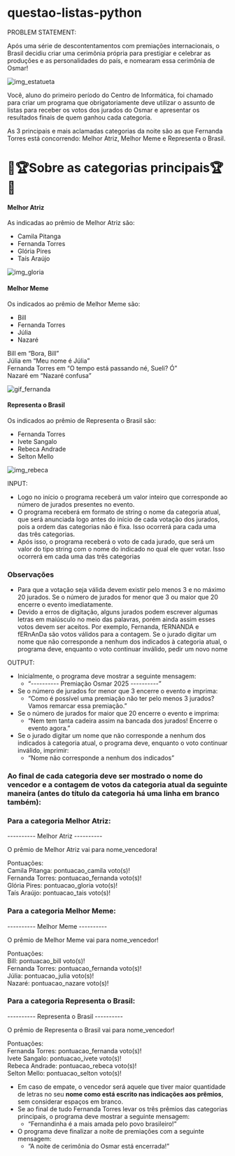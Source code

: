 # questao-listas-python

PROBLEM STATEMENT:

Após uma série de descontentamentos com premiações internacionais, o Brasil decidiu criar uma cerimônia própria para prestigiar e celebrar as produções e as personalidades do país, e nomearam essa cerimônia de Osmar!  

![img_estatueta](https://github.com/adsonviana/questao-listas-python/blob/main/Sources/img_estatueta_osmar.png?raw=true)  

Você, aluno do primeiro período do Centro de Informática, foi chamado para criar um programa que obrigatoriamente deve utilizar o assunto de listas para receber os votos dos jurados do Osmar e apresentar os resultados finais de quem ganhou cada categoria.  

As 3 principais e mais aclamadas categorias da noite são as que Fernanda Torres está concorrendo: Melhor Atriz, Melhor Meme e Representa o Brasil.  

# 🌟🏆Sobre as categorias principais🏆🌟

#### **Melhor Atriz**

As indicadas ao prêmio de Melhor Atriz são:
  
- Camila Pitanga  
- Fernanda Torres  
- Glória Pires  
- Taís Araújo  

![img_gloria](https://github.com/adsonviana/questao-listas-python/blob/main/Sources/img_gloria.jpeg?raw=true)

#### **Melhor Meme**  

Os indicados ao prêmio de Melhor Meme são:  

- Bill  
- Fernanda Torres  
- Júlia  
- Nazaré  

Bill em “Bora, Bill”  
Júlia em “Meu nome é Júlia”  
Fernanda Torres em “O tempo está passando né, Sueli? Ó”  
Nazaré em “Nazaré confusa”  

![gif_fernanda](https://github.com/adsonviana/questao-listas-python/blob/main/Sources/gif_meme_fernanda.gif?raw=true)

#### **Representa o Brasil**  

Os indicados ao prêmio de Representa o Brasil são:  

- Fernanda Torres  
- Ivete Sangalo  
- Rebeca Andrade  
- Selton Mello  

![img_rebeca](https://github.com/adsonviana/questao-listas-python/blob/main/Sources/img_rebeca.jpg?raw=true)


INPUT:

- Logo no início o programa receberá um valor inteiro que corresponde ao número de jurados presentes no evento.  
- O programa receberá em formato de string o nome da categoria atual, que será anunciada logo antes do início de cada votação dos jurados, pois a ordem das categorias não é fixa. Isso ocorrerá para cada uma das três categorias.  
- Após isso, o programa receberá o voto de cada jurado, que será um valor do tipo string com o nome do indicado no qual ele quer votar. Isso ocorrerá em cada uma das três categorias  

### **Observações**  
- Para que a votação seja válida devem existir pelo menos 3 e no máximo 20 jurados. Se o número de jurados for menor que 3 ou maior que 20 encerre o evento imediatamente.
- Devido a erros de digitação, alguns jurados podem escrever algumas letras em maiúsculo no meio das palavras, porém ainda assim esses votos devem ser aceitos. Por exemplo, Fernanda, fERNANDA e fERnAnDa são votos válidos para a contagem. Se o jurado digitar um nome que não corresponde a nenhum dos indicados à categoria atual, o programa deve, enquanto o voto continuar inválido, pedir um novo nome  

OUTPUT:
- Inicialmente, o programa deve mostrar a seguinte mensagem:  
   - “---------- Premiação Osmar 2025 ----------”
- Se o número de jurados for menor que 3 encerre o evento e imprima:
   - “Como é possível uma premiação não ter pelo menos 3 jurados? Vamos remarcar essa premiação.”
- Se o número de jurados for maior que 20 encerre o evento e imprima:
   - “Nem tem tanta cadeira assim na bancada dos jurados! Encerre o evento agora.”
- Se o jurado digitar um nome que não corresponde a nenhum dos indicados à categoria atual, o programa deve, enquanto o voto continuar inválido, imprimir:
   - “Nome não corresponde a nenhum dos indicados”

### **Ao final de cada categoria deve ser mostrado o nome do vencedor e a contagem de votos da categoria atual da seguinte maneira (antes do título da categoria há uma linha em branco também):**

### **Para a categoria Melhor Atriz:**

---------- Melhor Atriz ----------

O prêmio de Melhor Atriz vai para nome_vencedora!

Pontuações:  
Camila Pitanga: pontuacao_camila voto(s)!  
Fernanda Torres: pontuacao_fernanda voto(s)!  
Glória Pires: pontuacao_gloria voto(s)!  
Taís Araújo: pontuacao_tais voto(s)!  

### **Para a categoria Melhor Meme:**

---------- Melhor Meme ----------

O prêmio de Melhor Meme vai para nome_vencedor!

Pontuações:  
Bill: pontuacao_bill voto(s)!  
Fernanda Torres: pontuacao_fernanda voto(s)!  
Júlia: pontuacao_julia voto(s)!  
Nazaré: pontuacao_nazare voto(s)!  

### **Para a categoria Representa o Brasil:**

---------- Representa o Brasil ----------

O prêmio de Representa o Brasil vai para nome_vencedor!

Pontuações:  
Fernanda Torres: pontuacao_fernanda voto(s)!  
Ivete Sangalo: pontuacao_ivete voto(s)!  
Rebeca Andrade: pontuacao_rebeca voto(s)!  
Selton Mello: pontuacao_selton voto(s)!  

- Em caso de empate, o vencedor será aquele que tiver maior quantidade de letras no seu **nome como está escrito nas indicações aos prêmios**, sem considerar espaços em branco.
- Se ao final de tudo Fernanda Torres levar os três prêmios das categorias principais, o programa deve mostrar a seguinte mensagem:
   - “Fernandinha é a mais amada pelo povo brasileiro!”
- O programa deve finalizar a noite de premiações com a seguinte mensagem:
   - “A noite de cerimônia do Osmar está encerrada!”
